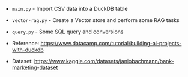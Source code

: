 - `main.py` - Import CSV data into a DuckDB table
- `vector-rag.py` - Create a Vector store and perform some RAG tasks
- `query.py` - Some SQL query and conversions

- Reference: https://www.datacamp.com/tutorial/building-ai-projects-with-duckdb
- Dataset: https://www.kaggle.com/datasets/janiobachmann/bank-marketing-dataset
